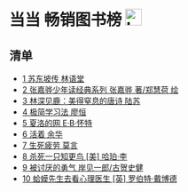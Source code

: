 # 当当 畅销图书榜 <img src="https://file.ipadown.com/tophub/assets/images/media/book.douban.com.png_50x50.png" width="30" alt="Logo"></img>

## 清单

* [1 苏东坡传 林语堂](https://book.douban.com/subject/30171389/)
* [2 张嘉骅少年读经典系列 张嘉骅 著/郑慧荷 绘](https://book.douban.com/subject/34785252/)
* [3 林深见鹿：美得窒息的唐诗 陆苏](https://book.douban.com/subject/35009934/)
* [4 极简学习法 廖恒](https://book.douban.com/subject/35856498/)
* [5 夏洛的网 E·B·怀特](https://book.douban.com/subject/26278316/)
* [6 活着 余华](https://book.douban.com/subject/35481711/)
* [7 生死疲劳 莫言](https://book.douban.com/subject/35587028/)
* [8 杀死一只知更鸟 [美] 哈珀·李](https://book.douban.com/subject/26879778/)
* [9 被讨厌的勇气 岸见一郎/古贺史健](https://book.douban.com/subject/26369699/)
* [10 蛤蟆先生去看心理医生 [英] 罗伯特·戴博德](https://book.douban.com/subject/35143790/)
